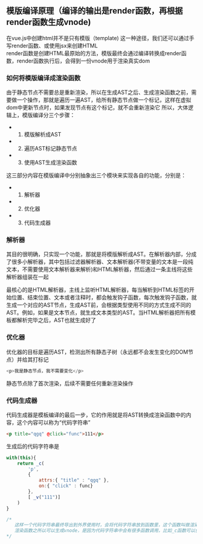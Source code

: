 ## 模版编译原理（编译的输出是render函数，再根据render函数生成vnode)

在vue.js中创建html并不是只有模版（template) 这一种途径，我们还可以通过手写render函数、或使用jsx来创建HTML  
render函数是创建HTML最原始的方法，模版最终会通过编译转换成render函数，render函数执行后，会得到一份vnode用于渲染真实dom  
### 如何将模版编译成渲染函数  
由于静态节点不需要总是重新渲染，所以在生成AST之后、生成渲染函数之前，需要做一个操作，那就是遍历一遍AST，给所有静态节点做一个标记，这样在虚拟dom中更新节点时，如果发现节点有这个标记，就不会重新渲染它
所以，大体逻辑上，模版编译分三个步骤：
* 1. 模版解析成AST
* 2. 遍历AST标记静态节点
* 3. 使用AST生成渲染函数

这三部分内容在模版编译中分别抽象出三个模块来实现各自的功能，分别是：
* 1. 解析器
* 2. 优化器
* 3. 代码生成器

### 解析器
其目的很明确，只实现一个功能，那就是将模版解析成AST。在解析器内部，分成了很多小解析器，其中包括过滤器解析器、文本解析器(不带变量的文本是一段纯文本，不需要使用文本解析器来解析)和HTML解析器，然后通过一条主线将这些解析器组装在一起  

最核心的是HTML解析器，主线上监听HTML解析器，每当解析到HTML标签的开始位置、结束位置、文本或者注释时，都会触发钩子函数，每次触发钩子函数，就生成一个对应的AST节点，生成AST前，会根据类型使用不同的方式生成不同的AST。例如，如果是文本节点，就生成文本类型的AST。当HTML解析器把所有模板都解析完毕之后，AST也就生成好了
### 优化器
优化器的目标是遍历AST，检测出所有静态子树（永远都不会发生变化的DOM节点）并给其打标记  
````js
<p>我是静态节点，我不需要变化</p>
````
静态节点除了首次渲染，后续不需要任何重新渲染操作  
### 代码生成器
代码生成器是模板编译的最后一步，它的作用就是将AST转换成渲染函数中的内容，这个内容可以称为“代码字符串”  
````html
<p title="qgq" @click="func">111</p>
````
生成后的代码字符串是
````js
with(this){
    return _c(
        'p',
        {
            attrs:{ "title" : "qgq" },
            on:{ "click" : func}
        },
        [ _v("111")]
    )
}

/*
   这样一个代码字符串最终导出到外界使用时，会将代码字符串放到函数里，这个函数叫做渲染函数  
   渲染函数之所以可以生成vnode，是因为代码字符串中会有很多函数调用，比如_c函数可以创建元素类型的vnode，而_v可以创建文本类型的vnode，这些都是虚拟dom提供的方法
*/
````





